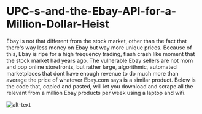 # UPC-s-and-the-Ebay-API-for-a-Million-Dollar-Heist
Ebay is not that different from the stock market, other than the fact that there's way less money on Ebay but way more unique prices. Because of this, Ebay is ripe for a high frequency trading, flash crash like moment that the stock market had years ago. The vulnerable Ebay sellers are not mom and pop online storefronts, but rather large, algorithmic, automated marketplaces that dont have enough revenue to do much more than average the price of whatever Ebay.com says is a similar product. Below is the code that, copied and pasted, will let you download and scrape all the relevant from a million Ebay products per week using a laptop and wifi.

![alt-text](https://github.com/kelmensonj/UPC-s-and-the-Ebay-API-for-a-Million-Dollar-Heist/blob/main/libre_upc.gif)
